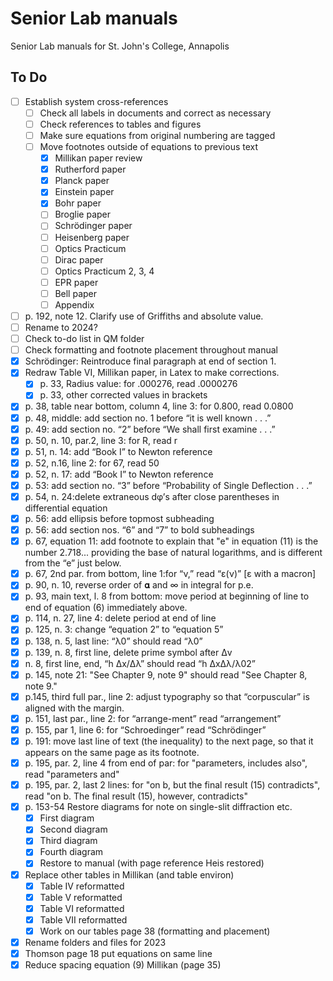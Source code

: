 # Senior Lab manuals
 Senior Lab manuals for St. John's College, Annapolis

 ## To Do
- [ ] Establish system cross-references
    - [ ] Check all labels in documents and correct as necessary
    - [ ] Check references to tables and figures
    - [ ] Make sure equations from original numbering are tagged
    - [ ] Move footnotes outside of equations to previous text
        - [x] Millikan paper review
        - [x] Rutherford paper
        - [x] Planck paper
        - [x] Einstein paper
        - [x] Bohr paper
        - [ ] Broglie paper
        - [ ] Schrödinger paper
        - [ ] Heisenberg paper
        - [ ] Optics Practicum
        - [ ] Dirac paper
        - [ ] Optics Practicum 2, 3, 4
        - [ ] EPR paper
        - [ ] Bell paper
        - [ ] Appendix 
- [ ] p. 192, note 12. Clarify use of Griffiths and absolute value.
- [ ] Rename to 2024?
- [ ] Check to-do list in QM folder
- [ ] Check formatting and footnote placement throughout manual
- [x] Schrödinger: Reintroduce final paragraph at end of section 1.
- [x] Redraw Table VI, Millikan paper, in Latex to make corrections.
    - [x] p. 33, Radius value: for .000276, read .0000276
    - [x] p. 33, other corrected values in brackets
- [x] p. 38, table near bottom, column 4, line 3: for 0.800, read 0.0800
- [x] p. 48, middle: add section no. 1 before “it is well known . . .”
- [x] p. 49: add section no. “2” before “We shall first examine . . .”
- [x] p. 50, n. 10, par.2, line 3: for R, read r
- [x] p. 51, n. 14: add “Book I” to Newton reference
- [x] p. 52, n.16, line 2: for 67, read 50
- [x] p. 52, n. 17: add “Book I” to Newton reference
- [x] p. 53: add section no. “3” before “Probability of Single Deflection . . .”
- [x] p. 54, n. 24:delete extraneous dφ’s after close parentheses in differential equation
- [x] p. 56: add ellipsis before topmost subheading
- [x] p. 56: add section nos. “6” and “7” to bold subheadings
- [x] p. 67, equation 11: add footnote to explain that "e" in equation (11) is the number 2.718... providing the base of natural logarithms, and is different from the “e” just below.
- [x] p. 67, 2nd par. from bottom, line 1:for “ν,” read “ε(ν)” [ε with a macron]
- [x] p. 90, n. 10, reverse order of 𝛂 and ∞ in integral for p.e.
- [x] p. 93, main text, l. 8 from bottom: move period at beginning of line to end of equation (6) immediately above.
- [x] p. 114, n. 27, line 4: delete period at end of line
- [x] p. 125, n. 3: change “equation 2” to “equation 5”
- [x] p. 138, n. 5, last line: “λ0” should read “λ0”
- [x] p. 139, n. 8, first line, delete prime symbol after Δv
- [x] n. 8, first line, end, “h Δx/Δλ” should read “h ΔxΔλ/λ02”
- [x] p. 145, note 21: "See Chapter 9, note 9" should read "See Chapter 8, note 9."
- [x] p.145, third full par., line 2: adjust typography so that “corpuscular” is aligned with the margin.
- [x] p. 151, last par., line 2: for “arrange-ment” read “arrangement”
- [x] p. 155, par 1, line 6: for “Schroedinger” read “Schrödinger”
- [x] p. 191: move last line of text (the inequality) to the next page, so that it appears on the same page as its footnote.
- [x] p. 195, par. 2, line 4 from end of par: for "parameters, includes also", read "parameters and"
- [x] p. 195, par. 2, last 2 lines: for "on b, but the final result (15) contradicts", read "on b. The final result (15), however, contradicts"
- [x] p. 153-54 Restore diagrams for note on single-slit diffraction etc.
    - [x] First diagram
    - [x] Second diagram
    - [x] Third diagram
    - [x] Fourth diagram
    - [x] Restore to manual (with page reference Heis restored)
- [x] Replace other tables in Millikan (and table environ)
    - [x] Table IV reformatted
    - [x] Table V reformatted
    - [x] Table VI reformatted
    - [x] Table VII reformatted
    - [x] Work on our tables page 38 (formatting and placement)
- [x] Rename folders and files for 2023
- [x] Thomson page 18 put equations on same line
- [x] Reduce spacing equation (9) Millikan (page 35)
